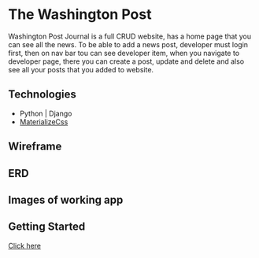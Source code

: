 # The Washington Post

Washington Post Journal is a full CRUD website, has a home page that you can see all the news. To be able to add a news post, developer must login first, then on nav bar tou can see developer item, when you navigate to developer page, there you can create a post, update and delete and also see all your posts that you added to website.

## Technologies
- Python | Django
- [MaterializeCss](https://materializecss.com)

## Wireframe


## ERD


## Images of working app



## Getting Started
[Click here](https://django-washington-post.herokuapp.com/)





